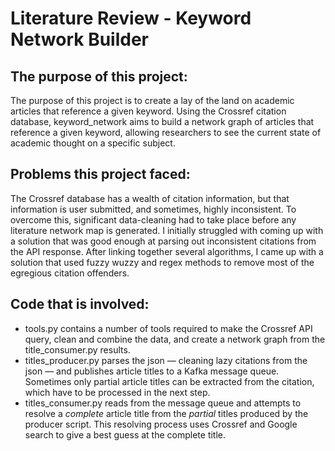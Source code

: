 # Literature Review - Keyword Network Builder

## The purpose of this project:

The purpose of this project is to create a lay of the land on academic articles that reference a given keyword.
Using the Crossref citation database, keyword_network aims to build a network graph of articles that reference
a given keyword, allowing researchers to see the current state of academic thought on a specific subject.

## Problems this project faced:

The Crossref database has a wealth of citation information, but that information is user submitted, and sometimes, highly inconsistent. To overcome this, significant data-cleaning had to take place before any literature network map is generated. I initially struggled with coming up with a solution that was good enough at parsing out inconsistent citations from the API response. After linking together several algorithms, I came up with a solution that used fuzzy wuzzy and regex methods to remove most
of the egregious citation offenders.

## Code that is involved:

- tools.py contains a number of tools required to make the Crossref API query, clean and combine the data, and create a network graph from the title_consumer.py results.
- titles_producer.py parses the json — cleaning lazy citations from the json — and publishes article titles 
to a Kafka message queue. Sometimes only partial article titles can be extracted from the citation, which have to be processed 
in the next step.
- titles_consumer.py reads from the message queue and attempts to resolve a *complete* article title from 
the *partial* titles produced by the producer script. This resolving process uses Crossref and Google search to give a best guess
at the complete title.
